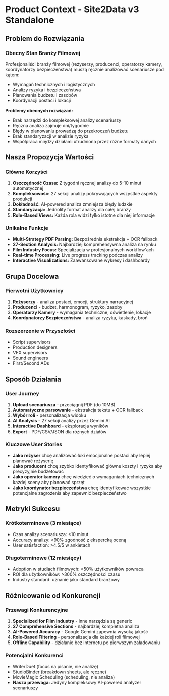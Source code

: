 # Product Context - Site2Data v3 Standalone

## Problem do Rozwiązania

### Obecny Stan Branży Filmowej
Profesjonaliści branży filmowej (reżyserzy, producenci, operatorzy kamery, koordynatorzy bezpieczeństwa) muszą ręcznie analizować scenariusze pod kątem:
- Wymagań technicznych i logistycznych
- Analizy ryzyka i bezpieczeństwa  
- Planowania budżetu i zasobów
- Koordynacji postaci i lokacji

**Problemy obecnych rozwiązań:**
- Brak narzędzi do kompleksowej analizy scenariuszy
- Ręczna analiza zajmuje dni/tygodnie
- Błędy w planowaniu prowadzą do przekroczeń budżetu
- Brak standaryzacji w analizie ryzyka
- Współpraca między działami utrudniona przez różne formaty danych

## Nasza Propozycja Wartości

### Główne Korzyści
1. **Oszczędność Czasu:** Z tygodni ręcznej analizy do 5-10 minut automatycznej
2. **Kompleksowość:** 27 sekcji analizy pokrywających wszystkie aspekty produkcji
3. **Dokładność:** AI-powered analiza zmniejsza błędy ludzkie
4. **Standaryzacja:** Jednolity format analizy dla całej branży
5. **Role-Based Views:** Każda rola widzi tylko istotne dla niej informacje

### Unikalne Funkcje
- **Multi-Strategy PDF Parsing:** Bezpośrednia ekstrakcja + OCR fallback
- **27-Section Analysis:** Najbardziej komprehensywna analiza na rynku
- **Film Industry Focus:** Specjalizacja w profesjonalnych workflow'ach
- **Real-time Processing:** Live progress tracking podczas analizy
- **Interactive Visualizations:** Zaawansowane wykresy i dashboardy

## Grupa Docelowa

### Pierwotni Użytkownicy
1. **Reżyserzy** - analiza postaci, emocji, struktury narracyjnej
2. **Producenci** - budżet, harmonogram, ryzyko, zasoby  
3. **Operatorzy Kamery** - wymagania techniczne, oświetlenie, lokacje
4. **Koordynatorzy Bezpieczeństwa** - analiza ryzyka, kaskady, broń

### Rozszerzenie w Przyszłości
- Script supervisors
- Production designers  
- VFX supervisors
- Sound engineers
- First/Second ADs

## Sposób Działania

### User Journey
1. **Upload scenariusza** - przeciągnij PDF (do 10MB)
2. **Automatyczne parsowanie** - ekstrakcja tekstu + OCR fallback
3. **Wybór roli** - personalizacja widoku
4. **AI Analysis** - 27 sekcji analizy przez Gemini AI
5. **Interactive Dashboard** - eksploracja wyników
6. **Export** - PDF/CSV/JSON dla różnych działów

### Kluczowe User Stories
- **Jako reżyser** chcę analizować łuki emocjonalne postaci aby lepiej planować reżyserię
- **Jako producent** chcę szybko identyfikować główne koszty i ryzyka aby precyzyjnie budżetować
- **Jako operator kamery** chcę wiedzieć o wymaganiach technicznych każdej sceny aby planować sprzęt
- **Jako koordynator bezpieczeństwa** chcę identyfikować wszystkie potencjalne zagrożenia aby zapewnić bezpieczeństwo

## Metryki Sukcesu

### Krótkoterminowe (3 miesiące)
- Czas analizy scenariusza: <10 minut
- Accuracy analizy: >90% zgodność z ekspercką oceną
- User satisfaction: >4.5/5 w ankietach

### Długoterminowe (12 miesięcy)  
- Adoption w studiach filmowych: >50% użytkowników powraca
- ROI dla użytkowników: >300% oszczędności czasu
- Industry standard: uznanie jako standard branżowy

## Różnicowanie od Konkurencji

### Przewagi Konkurencyjne
1. **Specialized for Film Industry** - inne narzędzia są generic
2. **27 Comprehensive Sections** - najbardziej kompletna analiza
3. **AI-Powered Accuracy** - Google Gemini zapewnia wysoką jakość
4. **Role-Based Filtering** - personalizacja dla każdej roli filmowej
5. **Offline Capability** - działanie bez internetu po pierwszym załadowaniu

### Potencjalni Konkurenci
- WriterDuet (focus na pisanie, nie analizę)
- StudioBinder (breakdown sheets, ale ręczne)
- MovieMagic Scheduling (scheduling, nie analiza)
- **Nasza przewaga:** Jedyny kompleksowy AI-powered analyzer scenariuszy 